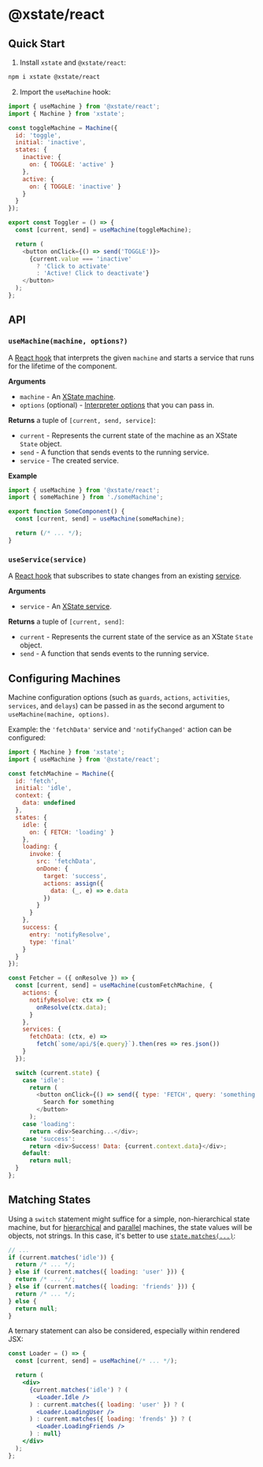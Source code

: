 # @xstate/react

## Quick Start

1. Install `xstate` and `@xstate/react`:

```bash
npm i xstate @xstate/react
```

2. Import the `useMachine` hook:

```js
import { useMachine } from '@xstate/react';
import { Machine } from 'xstate';

const toggleMachine = Machine({
  id: 'toggle',
  initial: 'inactive',
  states: {
    inactive: {
      on: { TOGGLE: 'active' }
    },
    active: {
      on: { TOGGLE: 'inactive' }
    }
  }
});

export const Toggler = () => {
  const [current, send] = useMachine(toggleMachine);

  return (
    <button onClick={() => send('TOGGLE')}>
      {current.value === 'inactive'
        ? 'Click to activate'
        : 'Active! Click to deactivate'}
    </button>
  );
};
```

## API

### `useMachine(machine, options?)`

A [React hook](https://reactjs.org/hooks) that interprets the given `machine` and starts a service that runs for the lifetime of the component.

**Arguments**

- `machine` - An [XState machine](https://xstate.js.org/docs/guides/machines.html).
- `options` (optional) - [Interpreter options](https://xstate.js.org/docs/guides/interpretation.html#options) that you can pass in.

**Returns** a tuple of `[current, send, service]`:

- `current` - Represents the current state of the machine as an XState `State` object.
- `send` - A function that sends events to the running service.
- `service` - The created service.

**Example**

```jsx
import { useMachine } from '@xstate/react';
import { someMachine } from './someMachine';

export function SomeComponent() {
  const [current, send] = useMachine(someMachine);

  return (/* ... */);
}
```

### `useService(service)`

A [React hook](https://reactjs.org/hooks) that subscribes to state changes from an existing [service](TODO).

**Arguments**

- `service` - An [XState service](https://xstate.js.org/docs/guides/communication.html).

**Returns** a tuple of `[current, send]`:

- `current` - Represents the current state of the service as an XState `State` object.
- `send` - A function that sends events to the running service.

## Configuring Machines

Machine configuration options (such as `guards`, `actions`, `activities`, `services`, and `delays`) can be passed in as the second argument to `useMachine(machine, options)`.

Example: the `'fetchData'` service and `'notifyChanged'` action can be configured:

```js
import { Machine } from 'xstate';
import { useMachine } from '@xstate/react';

const fetchMachine = Machine({
  id: 'fetch',
  initial: 'idle',
  context: {
    data: undefined
  },
  states: {
    idle: {
      on: { FETCH: 'loading' }
    },
    loading: {
      invoke: {
        src: 'fetchData',
        onDone: {
          target: 'success',
          actions: assign({
            data: (_, e) => e.data
          })
        }
      }
    },
    success: {
      entry: 'notifyResolve',
      type: 'final'
    }
  }
});

const Fetcher = ({ onResolve }) => {
  const [current, send] = useMachine(customFetchMachine, {
    actions: {
      notifyResolve: ctx => {
        onResolve(ctx.data);
      }
    },
    services: {
      fetchData: (ctx, e) =>
        fetch(`some/api/${e.query}`).then(res => res.json())
    }
  });

  switch (current.state) {
    case 'idle':
      return (
        <button onClick={() => send({ type: 'FETCH', query: 'something' })}>
          Search for something
        </button>
      );
    case 'loading':
      return <div>Searching...</div>;
    case 'success':
      return <div>Success! Data: {current.context.data}</div>;
    default:
      return null;
  }
};
```

## Matching States

Using a `switch` statement might suffice for a simple, non-hierarchical state machine, but for [hierarchical](https://xstate.js.org/docs/guides/hierarchical.html) and [parallel](https://xstate.js.org/docs/guides/parallel.html) machines, the state values will be objects, not strings. In this case, it's better to use [`state.matches(...)`](https://xstate.js.org/docs/guides/states.html#state-methods-and-getters):

```js
// ...
if (current.matches('idle')) {
  return /* ... */;
} else if (current.matches({ loading: 'user' })) {
  return /* ... */;
} else if (current.matches({ loading: 'friends' })) {
  return /* ... */;
} else {
  return null;
}
```

A ternary statement can also be considered, especially within rendered JSX:

```jsx
const Loader = () => {
  const [current, send] = useMachine(/* ... */);

  return (
    <div>
      {current.matches('idle') ? (
        <Loader.Idle />
      ) : current.matches({ loading: 'user' }) ? (
        <Loader.LoadingUser />
      ) : current.matches({ loading: 'frends' }) ? (
        <Loader.LoadingFriends />
      ) : null}
    </div>
  );
};
```

